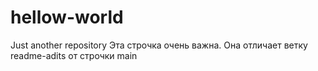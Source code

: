 # hellow-world
Just another repository
Эта строчка очень важна. Она отличает ветку readme-adits от строчки main
